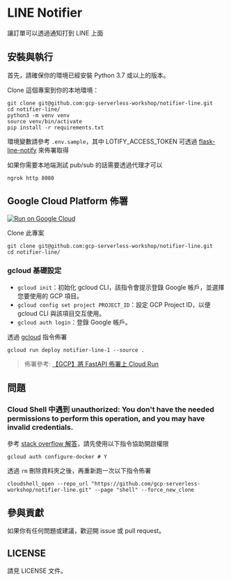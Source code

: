 # LINE Notifier

讓訂單可以透過通知打到 LINE 上面

## 安裝與執行

首先，請確保你的環境已經安裝 Python 3.7 或以上的版本。

Clone 這個專案到你的本地環境：
```
git clone git@github.com:gcp-serverless-workshop/notifier-line.git
cd notifier-line/
python3 -m venv venv
source venv/bin/activate
pip install -r requirements.txt
```

環境變數請參考 `.env.sample`，其中 LOTIFY_ACCESS_TOKEN 可透過 [flask-line-notify](https://github.com/louis70109/flask-line-notify) 來佈署取得

如果你需要本地端測試 pub/sub 的話需要透過代理才可以

```
ngrok http 8080
```

## Google Cloud Platform 佈署

[![Run on Google Cloud](https://deploy.cloud.run/button.svg)](https://deploy.cloud.run)

Clone 此專案

```
git clone git@github.com:gcp-serverless-workshop/notifier-line.git
cd notifier-line/
```

### gcloud 基礎設定

- `gcloud init`：初始化 gcloud CLI，該指令會提示登錄 Google 帳戶，並選擇您要使用的 GCP 項目。
- `gcloud config set project PROJECT_ID`：設定 GCP Project ID，以便 gcloud CLI 與該項目交互使用。
- `gcloud auth login`：登錄 Google 帳戶。

透過 [gcloud](https://cloud.google.com/sdk/docs/install?hl=zh-cn) 指令佈署

```
gcloud run deploy notifier-line-1 --source .
```

> 佈署參考: [【GCP】將 FastAPI 佈署上 Cloud Run](https://nijialin.com/2023/03/19/gcp-why-need-cloudrun-as-serverless/#5-%E4%BD%88%E7%BD%B2%E5%88%B0-Google-Cloud-Run)

## 問題

### Cloud Shell 中遇到 unauthorized: You don't have the needed permissions to perform this operation, and you may have invalid credentials.

參考 [stack overflow 解答](https://stackoverflow.com/questions/55446787/permission-issues-while-docker-push)，請先使用以下指令協助開啟權限

```
gcloud auth configure-docker # Y
```

透過 `rm` 刪除資料夾之後，再重新跑一次以下指令佈署

```
cloudshell_open --repo_url "https://github.com/gcp-serverless-workshop/notifier-line.git" --page "shell" --force_new_clone
```

## 參與貢獻

如果你有任何問題或建議，歡迎開 issue 或 pull request。

## LICENSE

請見 LICENSE 文件。
